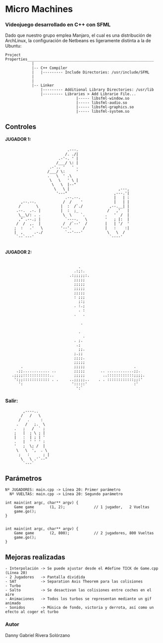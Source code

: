 # Micro Machines


### Videojuego desarrollado en C++ con SFML


Dado que nuestro grupo emplea Manjaro, el cual es una distribución de ArchLinux, la configuración de Netbeans es ligeramente distinta a la de Ubuntu:

```
Project Properties_________________________________________________________
			|
			|-- C++ Compiler
			|	|--------- Include Directories: /usr/include/SFML
			|
			|
			|-- Linker
				|--------- Additional Library Directories: /usr/lib
				|--------- Libraries > Add Librarie File...
								|----- libsfml-window.so
								|----- libsfml-audio.so
								|----- libsfml-graphics.so
								|----- libsfml-system.so

```

## Controles

####	JUGADOR 1:
```
	                        .---.                        
	                       /. ./|                        
	                    .-'-. ' |                        
	                   /___/ \: |                        
	                .-'.. '   ' .                        
	               /___/ \:     '                        
	               .   \  ' .\                           
	                \   \   ' \ |                        
	                 \   \  |--"                         
	                  \   \ |                      ,---, 
	                   '---"                     ,---.'| 
	                       .--.--.               |   | : 
	   ,--.--.            /  /    '              |   | | 
	  /       \          |  :  /`./            ,--.__| | 
	 .--.  .-. |         |  :  ;_             /   ,'   | 
	  \__\/: . .          \  \    `.         .   '  /  | 
	  ," .--.; |           `----.   \        '   ; |:  | 
	 /  /  ,.  |          /  /`--'  /        |   | '/  ' 
	;  :   .'   \        '--'.     /         |   :    :| 
	|  ,     .-./          `--'---'           \   \  /   
	 `--`---'                                  `----'    
                                                     
```

####	JUGADOR 2:
```

							     .
							   .:;:.
							 .:;;;;;:.
							   ;;;;;
							   ;;;;;
							   ;;;;;
							   ;;;;;
							   : ;;;
							     ;:;
							   . :.;
							     . :
							   .   .

							      .

							     .
							       .
							   . ;.
							    .;
							     ;;.
							   ;.;;
        					   ;;;;.
     						   ;;;;;
	   .					   ;;;;;	                  .
	 .;;............ ..		   ;;;;;	   .. ............;;.
   .;;;;::::::::::::..		   ;;;;;	    ..::::::::::::;;;;.
    ':;;:::::::::::: . .	 ..;;;;;.. 	  . . ::::::::::::;;:'
      ':					  ':::::'	                  :'
							    ':`

```

###	Salir:               
	                 
		    ,----..      
		   /   /   \     
		  /   .     :    
		 .   /   ;.  \   
		.   ;   /  ` ;   
		;   |  ; \ ; |   
		|   :  | ; | '   
		.   |  ' ' ' :   
		'   ;  \; /  |   
		 \   \  ',  . \  
		  ;   :      ; | 
		   \   \ .'`--"  
		    `---`        
                 



## Parámetros

	Nº JUGADORES: main.cpp -> Línea 20: Primer parámetro
	  Nº VUELTAS: main.cpp -> Línea 20: Segundo parámetro

	int main(int argc, char** argv) {
        Game game       (1, 2);				// 1 jugador,   2 Vueltas
        game.go();
	}


	int main(int argc, char** argv) {
        Game game       (2, 800);			// 2 jugadores, 800 Vueltas
        game.go();
	}



## Mejoras realizadas

	- Interpolación -> Se puede ajustar desde el #define TICK de Game.cpp (Línea 20)
	- 2 Jugadores 	-> Pantalla dividida
	- SAT  			-> Separation Axis Theorem para las colisiones
	- Turbo
	- Salto			-> Se desactivan las colisiones entre coches en el aire
	- Animaciones	-> Todos los turbos se representan mediante un gif animado
	- Sonidos		-> Música de fondo, victoria y derrota, así como un efecto al coger el turbo


### Autor
Danny Gabriel Rivera Solórzano
